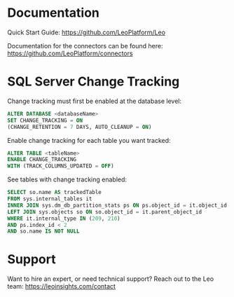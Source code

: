 # Documentation
Quick Start Guide: https://github.com/LeoPlatform/Leo

Documentation for the connectors can be found here: https://github.com/LeoPlatform/connectors

# SQL Server Change Tracking

Change tracking must first be enabled at the database level:

```sql
ALTER DATABASE <databaseName>
SET CHANGE_TRACKING = ON
(CHANGE_RETENTION = 7 DAYS, AUTO_CLEANUP = ON)
```

Enable change tracking for each table you want tracked:

```sql
ALTER TABLE <tableName>
ENABLE CHANGE_TRACKING
WITH (TRACK_COLUMNS_UPDATED = OFF)
```

See tables with change tracking enabled:

```sql
SELECT so.name AS trackedTable
FROM sys.internal_tables it
INNER JOIN sys.dm_db_partition_stats ps ON ps.object_id = it.object_id
LEFT JOIN sys.objects so ON so.object_id = it.parent_object_id
WHERE it.internal_type IN (209, 210)
AND ps.index_id < 2
AND so.name IS NOT NULL
```

# Support
Want to hire an expert, or need technical support? Reach out to the Leo team: https://leoinsights.com/contact